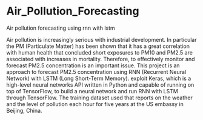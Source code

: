 # Air_Pollution_Forecasting
Air pollution forecasting using rnn with lstm

Air pollution is increasingly serious with industrial development. In particular the PM (Particulate Matter) has been shown that it has a great correlation with human health that concluded short exposures to PM10 and PM2.5 are associated with increases in mortality. Therefore, to effectively monitor and forecast PM2.5 concentration is an important issue. 
This project is an approach to forecast PM2.5 concentration using RNN (Recurrent Neural Network) with LSTM (Long Short-Term Memory). exploit Keras, which is a high-level neural networks API written in Python and capable of running on top of TensorFlow, to build a neural network and run RNN with LSTM through TensorFlow. 
The training dataset used that reports on the weather and the level of pollution each hour for five years at the US embassy in Beijing, China. 

